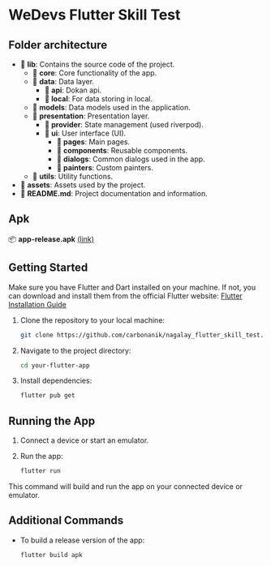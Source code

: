 # WeDevs Flutter Skill Test

## Folder architecture
- 📁 **lib**: Contains the source code of the project.
    - 📁 **core**: Core functionality of the app.
    - 📁 **data**: Data layer.
        - 📁 **api**: Dokan api.
        - 📁 **local**: For data storing in local.
    - 📁 **models**: Data models used in the application.
    - 📁 **presentation**: Presentation layer.
        - 📁 **provider**: State management (used riverpod).
        - 📁 **ui**: User interface (UI).
            - 📁 **pages**: Main pages.
            - 📁 **components**: Reusable components.
            - 📁 **dialogs**: Common dialogs used in the app.
            - 📁 **painters**: Custom painters.
    - 📁 **utils**: Utility functions.
- 📁 **assets**: Assets used by the project.
- 📄 **README.md**: Project documentation and information.

## Apk
📦 **app-release.apk**   [(link)](https://drive.google.com/file/d/1spwCDHuEx2cyVSzRinb9Lww82tUD4K-R/view?usp=drive_web)

## Getting Started

Make sure you have Flutter and Dart installed on your machine. If not, you can download and install them from the official Flutter website: [Flutter Installation Guide](https://flutter.dev/docs/get-started/install)

1. Clone the repository to your local machine:

    ```bash
    git clone https://github.com/carbonanik/nagalay_flutter_skill_test.git
    ```

2. Navigate to the project directory:

    ```bash
    cd your-flutter-app
    ```

3. Install dependencies:

    ```bash
    flutter pub get
    ```

## Running the App

1. Connect a device or start an emulator.

2. Run the app:

    ```bash
    flutter run
    ```

This command will build and run the app on your connected device or emulator.

## Additional Commands

- To build a release version of the app:

    ```bash
    flutter build apk
    ```
  
